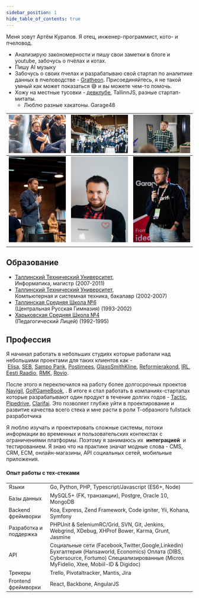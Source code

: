 ```yaml
---
sidebar_position: 1
hide_table_of_contents: true
---
```

Меня зовут Артём Курапов.  Я отец, инженер-программист, кото- и пчеловод.
- Анализирую закономерности и пишу свои заметки в блоге и youtube, забочусь о пчёлах и котах.
- Пишу AI музыку
- Забочусь о своих пчелах и разрабатываю свой стартап по аналитике данных в пчеловодстве - [Gratheon](http://gratheon.com/). Присоединяйтесь, я не такой умный как может показаться 😅 и вы можете чем-то помочь.
- Хожу на местные тусовки - [девклубе](http://devclub.eu/), TallinnJS, разные стартап-митапы. 
	- Люблю разные хакатоны. Garage48

| ![](img/453313974_10161913384892973_412011336903824679_n.jpg) | ![](img/463243963_8676003669109668_4353739523030546491_n.jpg) | ![](img/321807530_472159588437166_4641923530868845633_n.jpg) |
| ------------------------------------------------------------- | ------------------------------------------------------------- | ------------------------------------------------------------ |
| ![](img/387850462_890757472584931_9024092767459998811_n.jpg)  | ![](img/IMG_3599.jpg)                                         | ![](img/399275275_750135310479095_4769808596453906481_n.jpg) |
|                                                               |                                                               |                                                              |

## Образование

- [Таллинский Технический Университет](http://ttu.ee/),  
    Информатика, магистр (2007-2011)
- [Таллинский Технический Университет](http://ttu.ee/),  
    Компьютерная и системная техника, бакалавр (2002-2007)
- [Таллинская Средняя Школа №6  
    ](http://www.kvg.tln.edu.ee/)(Центральная Русская Гимназия) (1993-2002)
- [Харьковская Средняя Школа №4  
    ](http://lyceum4.edu.kh.ua/)(Педагогический Лицей) (1992-1995)

## Профессия

Я начинал работать в небольших студиях которые работали над небольшими проектами для таких клиентов как - [Elisa](http://www.elisa.ee/), [SEB](http://www.seb.ee/), [Sampo Pank](http://www.sampopank.ee/), [Postimees](http://postimees.ee/), [GlaxoSmithKline](http://gsk.ee/), [Reformierakond](http://www.reform.ee/), [IRL](http://www.irl.ee/), [Eesti Raadio](http://www.err.ee/), [RMK](http://rmk.ee/), [Rovio](http://rovio.com/). 

После этого я переключился на работу более долгосрочных проектов [Navigil](https://www.navigil.com/),  [GolfGameBook](https://golfgamebook.com/), . В итоге я стал работать в компаниях-стартапах которые разрабатывают один продукт в течение долгих годов - [Tactic](https://tacticrealtime.com/), [Pipedrive](https://www.pipedrive.com/), [Clarifai](https://clarifai.com/). Это позволяет глубже уйти в проектирование и развитие качества всего стека и мне расти в роли Т-образного fullstack разработчика

Я люблю изучать и проектировать сложные системы, потоки информации во временных и пользовательских контекстах с ограничениями платформы. Поэтому я занимаюсь их  **интеграцией**  и тестированием. Я знаю что на практике значат модные слова - CMS, CRM, ECM, онлайн-магазины, API социальных сетей, мобильные приложения.

#### Опыт работы с тех-стеками

|                        |                                                                                                                                                                                             |
| ---------------------- | ------------------------------------------------------------------------------------------------------------------------------------------------------------------------------------------- |
| Языки                  | Go, Python, PHP, Typescript/Javascript (ES6+, Node)                                                                                                                                         |
| Базы данных            | MySQL5+ (FK, транзакции), Postgre, Oracle 10, MongoDB                                                                                                                                       |
| Backend фреймворки     | Koa, Express, Zend Framework, Code igniter, Yii, Kohana, Symfony                                                                                                                            |
| Разработка и поддержка | PHPUnit & SeleniumRC/Grid, SVN, Git, Jenkins, Webgrind, XDebug, XHProf Bower, Karma, Grunt, Jasmine                                                                                         |
| API                    | Социальные сети (Facebook,Twitter,Google,Linkedin) Бухгалтерия (Hansaworld, Economics) Оплата (DIBS, Cybersource, Fortumo) Специализированные (Micros MyFidelio, Xtee, Mobiil-ID & Digidoc) |
| Трекеры                | Trello, Pivotaltracker, Mantis, Jira                                                                                                                                                        |
| Frontend фреймворки    | React, Backbone, AngularJS                                                                                                                                                                  |
